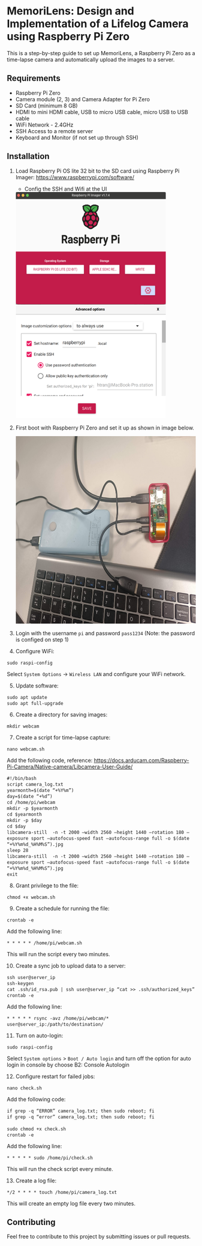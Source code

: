 # MemoriLens: Design and Implementation of a Lifelog Camera using Raspberry Pi Zero

This is a step-by-step guide to set up MemoriLens, a Raspberry Pi Zero as a time-lapse camera and automatically upload the images to a server. 

## Requirements

- Raspberry Pi Zero
- Camera module (2, 3) and Camera Adapter for Pi Zero
- SD Card (minimum 8 GB)
- HDMI to mini HDMI cable, USB to micro USB cable, micro USB to USB cable
- WiFi Network - 2.4GHz
- SSH Access to a remote server
- Keyboard and Monitor (if not set up through SSH)

## Installation

1. Load Raspberry Pi OS lite 32 bit to the SD card using Raspberry Pi Imager: https://www.raspberrypi.com/software/
    - Config the SSH and Wifi at the UI

    <img src="images/load_os_ui.png" alt="Alt text" width="400" height="300">
    <img src="images/config_raspian_lite.png" alt="Alt text" width="400" height="300">


2. First boot with Raspberry Pi Zero and set it up as shown in image below.

    <img src="images/set_up.jpeg" alt="Alt text" width="700" height="500">


3. Login with the username `pi` and password `pass1234` (Note: the password is configed on step 1)
4. Configure WiFi:
```
sudo raspi-config
```
Select `System Options` -> `Wireless LAN` and configure your WiFi network.

5. Update software:
```
sudo apt update
sudo apt full-upgrade
```
6. Create a directory for saving images:
```
mkdir webcam
```
7. Create a script for time-lapse capture:
```
nano webcam.sh
```
Add the following code, reference: https://docs.arducam.com/Raspberry-Pi-Camera/Native-camera/Libcamera-User-Guide/
```
#!/bin/bash
script camera_log.txt
yearmonth=$(date “+%Y%m”)
day=$(date “+%d”)
cd /home/pi/webcam
mkdir -p $yearmonth
cd $yearmonth
mkdir -p $day
cd $day
libcamera-still  -n -t 2000 –width 2560 –height 1440 –rotation 180 –exposure sport –autofocus-speed fast –autofocus-range full -o $(date “+%Y%m%d_%H%M%S”).jpg
sleep 28
libcamera-still  -n -t 2000 –width 2560 –height 1440 –rotation 180 –exposure sport –autofocus-speed fast –autofocus-range full -o $(date “+%Y%m%d_%H%M%S”).jpg
exit
```
8. Grant privilege to the file:
```
chmod +x webcam.sh 
```
9. Create a schedule for running the file:
```
crontab -e
```
Add the following line:
```
* * * * * /home/pi/webcam.sh
```
This will run the script every two minutes.

10. Create a sync job to upload data to a server:
```
ssh user@server_ip
ssh-keygen
cat .ssh/id_rsa.pub | ssh user@server_ip “cat >> .ssh/authorized_keys”
crontab -e
```
Add the following line:
```
* * * * * rsync -avz /home/pi/webcam/* user@server_ip:/path/to/destination/
```

11. Turn on auto-login:
```
sudo raspi-config
```
Select `System options` > `Boot / Auto login` and turn off the option for auto login in console by choose B2: Console Autologin

12. Configure restart for failed jobs:
```
nano check.sh
```
Add the following code:
```
if grep -q “ERROR” camera_log.txt; then sudo reboot; fi
if grep -q “error” camera_log.txt; then sudo reboot; fi

sudo chmod +x check.sh
crontab -e
```
Add the following line:
```
* * * * * sudo /home/pi/check.sh
```
This will run the check script every minute.

13. Create a log file:
```
*/2 * * * * touch /home/pi/camera_log.txt
```
This will create an empty log file every two minutes.

## Contributing

Feel free to contribute to this project by submitting issues or pull requests.
